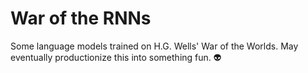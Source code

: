 # War of the RNNs

Some language models trained on H.G. Wells' War of the Worlds.
May eventually productionize this into something fun. 👽
